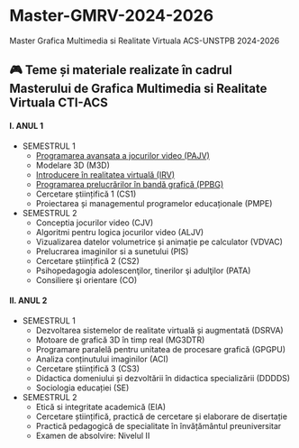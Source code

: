 # Master-GMRV-2024-2026
Master Grafica Multimedia si Realitate Virtuala ACS-UNSTPB 2024-2026

## :video_game: Teme și materiale realizate în cadrul Masterului de Grafica Multimedia si Realitate Virtuala CTI-ACS 


#### I. ANUL 1
* SEMESTRUL 1
  - [Programarea avansata a jocurilor video (PAJV)](https://github.com/DavidPatranjel/Master-GMRV-2024-2026/tree/main/PAJV)
  - Modelare 3D (M3D)
  - [Introducere în realitatea virtuală (IRV)](https://github.com/DavidPatranjel/IRVA)
  - [Programarea prelucrărilor în bandă grafică (PPBG)](https://github.com/DavidPatranjel/Master-GMRV-2024-2026/tree/main/PPBG)
  - Cercetare științifică 1 (CS1)
  - Proiectarea și managementul programelor educaționale (PMPE)
* SEMESTRUL 2
  - Conceptia jocurilor video (CJV)
  - Algoritmi pentru logica jocurilor video (ALJV)
  - Vizualizarea datelor volumetrice și animație pe calculator (VDVAC)
  - Prelucrarea imaginilor si a sunetului (PIS)
  - Cercetare științifică 2 (CS2)
  - Psihopedagogia adolescenţilor, tinerilor şi adulţilor (PATA)
  - Consiliere şi orientare (CO)
#### II. ANUL 2
* SEMESTRUL 1
  - Dezvoltarea sistemelor de realitate virtuală și augmentată (DSRVA)
  - Motoare de grafică 3D în timp real (MG3DTR)
  - Programare paralelă pentru unitatea de procesare grafică (GPGPU) 
  - Analiza conținutului imaginilor (ACI)
  - Cercetare științifică 3 (CS3)
  - Didactica domeniului și dezvoltării în didactica specializării (DDDDS)
  - Sociologia educației (SE)
* SEMESTRUL 2
  - Etică si integritate academică (EIA)
  - Cercetare științifică, practică de cercetare și elaborare de disertație 
  - Practică pedagogică de specialitate în învățământul preuniversitar 
  - Examen de absolvire: Nivelul II 

